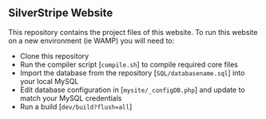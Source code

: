 ## SilverStripe Website

This repository contains the project files of this website. To run this website on a new environment (ie WAMP) you will need to:

 * Clone this repository
 * Run the compiler script [`compile.sh`] to compile required core files
 * Import the database from the repository [`SQL/databasename.sql`] into your local MySQL
 * Edit database configuration in [`mysite/_configDB.php`] and update to match your MySQL credentials
 * Run a build [`dev/build?flush=all`]
